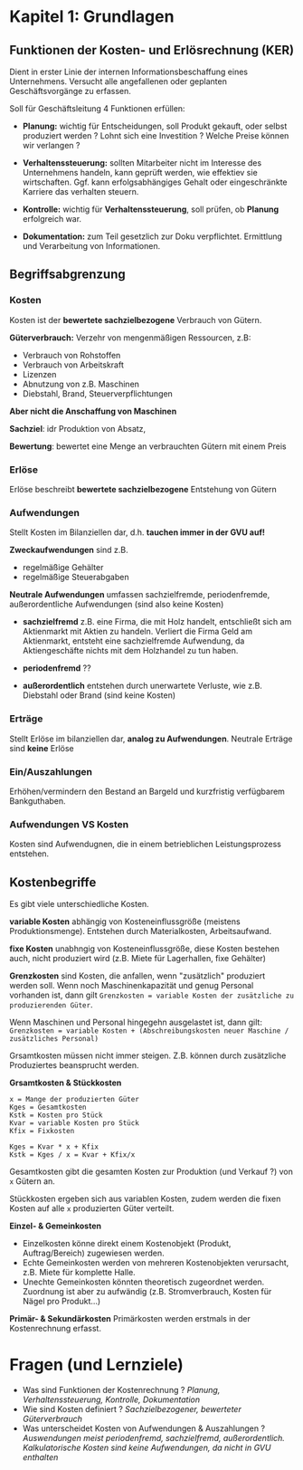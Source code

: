# Kapitel 1: Grundlagen

## Funktionen der Kosten- und Erlösrechnung (KER)
 Dient in erster Linie der internen Informationsbeschaffung eines Unternehmens.
 Versucht alle angefallenen oder geplanten Geschäftsvorgänge zu erfassen.

 Soll für Geschäftsleitung 4 Funktionen erfüllen:
 * __Planung:__ wichtig für Entscheidungen, soll Produkt gekauft, oder selbst
    produziert werden ? Lohnt sich eine Investition ? Welche Preise können wir verlangen ?

 * __Verhaltenssteuerung:__ sollten Mitarbeiter nicht im Interesse des Unternehmens
    handeln, kann geprüft werden, wie effektiev sie wirtschaften. Ggf.
    kann erfolgsabhängiges Gehalt oder eingeschränkte Karriere das verhalten
    steuern.

* __Kontrolle:__ wichtig für __Verhaltenssteuerung__, soll prüfen, ob __Planung__
    erfolgreich war.

* __Dokumentation:__ zum Teil gesetzlich zur Doku verpflichtet.
    Ermittlung und Verarbeitung von Informationen.

## Begriffsabgrenzung

### Kosten
 Kosten ist der __bewertete sachzielbezogene__ Verbrauch von Gütern.

 __Güterverbrauch:__ Verzehr von mengenmäßigen Ressourcen, z.B:
  * Verbrauch von Rohstoffen
  * Verbrauch von Arbeitskraft
  * Lizenzen
  * Abnutzung von z.B. Maschinen
  * Diebstahl, Brand, Steuerverpflichtungen

__Aber nicht die Anschaffung von Maschinen__

__Sachziel__: idr Produktion von Absatz,

__Bewertung__: bewertet eine Menge an verbrauchten Gütern mit einem Preis

### Erlöse
 Erlöse beschreibt __bewertete sachzielbezogene__ Entstehung von Gütern

### Aufwendungen
Stellt Kosten im Bilanziellen dar, d.h. __tauchen immer
in der GVU auf!__

 __Zweckaufwendungen__ sind z.B.
 * regelmäßige Gehälter
 * regelmäßige Steuerabgaben

__Neutrale Aufwendungen__ umfassen sachzielfremde, periodenfremde,
außerordentliche Aufwendungen (sind also keine Kosten)
 * __sachzielfremd__ z.B. eine Firma, die mit Holz handelt, entschließt
    sich am Aktienmarkt mit Aktien zu handeln. Verliert die Firma Geld am
    Aktienmarkt, entsteht eine sachzielfremde Aufwendung, da Aktiengeschäfte
    nichts mit dem Holzhandel zu tun haben.

 * __periodenfremd__ ??

 * __außerordentlich__ entstehen durch unerwartete Verluste, wie
 z.B. Diebstahl oder Brand (sind keine Kosten)

### Erträge
Stellt Erlöse im bilanziellen dar, __analog zu Aufwendungen__.
Neutrale Erträge sind __keine__ Erlöse

### Ein/Auszahlungen
Erhöhen/vermindern den Bestand an Bargeld und kurzfristig verfügbarem Bankguthaben.

### Aufwendungen VS Kosten
Kosten sind Aufwendugnen, die in einem betrieblichen Leistungsprozess entstehen.

## Kostenbegriffe
Es gibt viele unterschiedliche Kosten.

__variable Kosten__ abhängig von Kosteneinflussgröße (meistens Produktionsmenge). Entstehen durch Materialkosten, Arbeitsaufwand.

__fixe Kosten__ unabhngig von Kosteneinflussgröße, diese Kosten bestehen auch,
nicht produziert wird (z.B. Miete für Lagerhallen, fixe Gehälter)

__Grenzkosten__ sind Kosten, die anfallen, wenn "zusätzlich" produziert werden soll.
Wenn noch Maschinenkapazität und genug Personal vorhanden ist, dann gilt
`Grenzkosten = variable Kosten der zusätzliche zu produzierenden Güter`.

Wenn Maschinen und Personal hingegehn ausgelastet ist, dann gilt:
`Grenzkosten = variable Kosten + (Abschreibungskosten neuer Maschine / zusätzliches
    Personal)`

Grsamtkosten müssen nicht immer steigen. Z.B. können durch zusätzliche Produziertes
beansprucht werden.

__Grsamtkosten & Stückkosten__
```
x = Mange der produzierten Güter
Kges = Gesamtkosten
Kstk = Kosten pro Stück
Kvar = variable Kosten pro Stück
Kfix = Fixkosten

Kges = Kvar * x + Kfix
Kstk = Kges / x = Kvar + Kfix/x
```
Gesamtkosten gibt die gesamten Kosten zur
Produktion (und Verkauf ?) von `x` Gütern an.

Stückkosten ergeben sich aus variablen Kosten, zudem
werden die fixen Kosten auf alle `x` produzierten Güter
verteilt.

__Einzel- & Gemeinkosten__
* Einzelkosten könne direkt einem Kostenobjekt (Produkt,
Auftrag/Bereich) zugewiesen werden.
* Echte Gemeinkosten werden von mehreren Kostenobjekten
verursacht, z.B. Miete für komplette Halle.
* Unechte Gemeinkosten könnten theoretisch zugeordnet werden. Zuordnung ist aber zu aufwändig (z.B. Stromverbrauch, Kosten für Nägel pro Produkt...)

__Primär- & Sekundärkosten__
Primärkosten werden erstmals in der Kostenrechnung erfasst.
# Fragen (und Lernziele)
* Was sind Funktionen der Kostenrechnung ?
    _Planung, Verhaltenssteuerung, Kontrolle, Dokumentation_
* Wie sind Kosten definiert ?
    _Sachzielbezogener, bewerteter Güterverbrauch_
* Was unterscheidet Kosten von Aufwendungen & Auszahlungen ?
    _Auswendungen meist periodenfremd, sachzielfremd, außerordentlich. Kalkulatorische Kosten sind keine Aufwendungen, da nicht in GVU enthalten_

